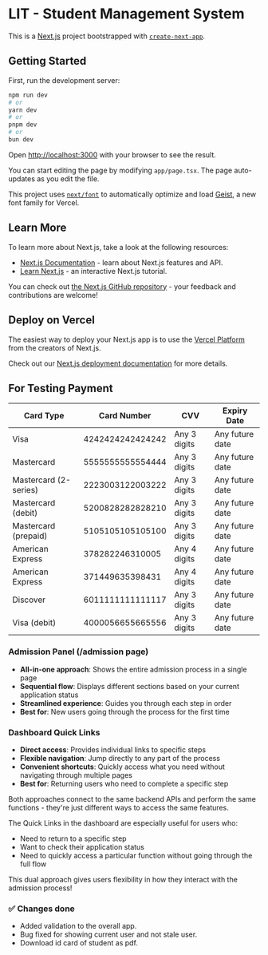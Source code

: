 # LIT - Student Management System

This is a [Next.js](https://nextjs.org) project bootstrapped with [`create-next-app`](https://nextjs.org/docs/app/api-reference/cli/create-next-app).

## Getting Started

First, run the development server:

```bash
npm run dev
# or
yarn dev
# or
pnpm dev
# or
bun dev
```

Open [http://localhost:3000](http://localhost:3000) with your browser to see the result.

You can start editing the page by modifying `app/page.tsx`. The page auto-updates as you edit the file.

This project uses [`next/font`](https://nextjs.org/docs/app/building-your-application/optimizing/fonts) to automatically optimize and load [Geist](https://vercel.com/font), a new font family for Vercel.

## Learn More

To learn more about Next.js, take a look at the following resources:

- [Next.js Documentation](https://nextjs.org/docs) - learn about Next.js features and API.
- [Learn Next.js](https://nextjs.org/learn) - an interactive Next.js tutorial.

You can check out [the Next.js GitHub repository](https://github.com/vercel/next.js) - your feedback and contributions are welcome!

## Deploy on Vercel

The easiest way to deploy your Next.js app is to use the [Vercel Platform](https://vercel.com/new?utm_medium=default-template&filter=next.js&utm_source=create-next-app&utm_campaign=create-next-app-readme) from the creators of Next.js.

Check out our [Next.js deployment documentation](https://nextjs.org/docs/app/building-your-application/deploying) for more details.

## For Testing Payment

| Card Type             | Card Number      | CVV          | Expiry Date       |
|-----------------------|------------------|--------------|-------------------|
| Visa                  | 4242424242424242 | Any 3 digits | Any future date   |
| Mastercard            | 5555555555554444 | Any 3 digits | Any future date   |
| Mastercard (2-series) | 2223003122003222 | Any 3 digits | Any future date   |
| Mastercard (debit)    | 5200828282828210 | Any 3 digits | Any future date   |
| Mastercard (prepaid)  | 5105105105105100 | Any 3 digits | Any future date   |
| American Express      | 378282246310005  | Any 4 digits | Any future date   |
| American Express      | 371449635398431  | Any 4 digits | Any future date   |
| Discover              | 6011111111111117 | Any 3 digits | Any future date   |
| Visa (debit)          | 4000056655665556 | Any 3 digits | Any future date   |

### Admission Panel (/admission page)

- **All-in-one approach**: Shows the entire admission process in a single page
- **Sequential flow**: Displays different sections based on your current application status
- **Streamlined experience**: Guides you through each step in order
- **Best for**: New users going through the process for the first time

### Dashboard Quick Links

- **Direct access**: Provides individual links to specific steps
- **Flexible navigation**: Jump directly to any part of the process
- **Convenient shortcuts**: Quickly access what you need without navigating through multiple pages
- **Best for**: Returning users who need to complete a specific step

Both approaches connect to the same backend APIs and perform the same functions - they're just different ways to access the same features.

The Quick Links in the dashboard are especially useful for users who:

- Need to return to a specific step
- Want to check their application status
- Need to quickly access a particular function without going through the full flow

This dual approach gives users flexibility in how they interact with the admission process!

### ✅ Changes done

- Added validation to the overall app.
- Bug fixed for showing current user and not stale user.
- Download id card of student as pdf.
